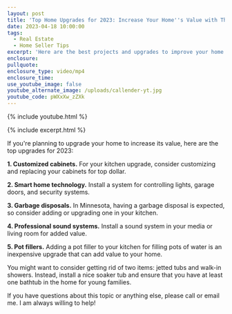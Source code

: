 ```yaml
---
layout: post
title: 'Top Home Upgrades for 2023: Increase Your Home''s Value with These Simple Tips'
date: 2023-04-18 10:00:00
tags:
  - Real Estate
  - Home Seller Tips
excerpt: 'Here are the best projects and upgrades to improve your home’s value. '
enclosure:
pullquote:
enclosure_type: video/mp4
enclosure_time:
use_youtube_image: false
youtube_alternate_image: /uploads/callender-yt.jpg
youtube_code: pWXxXw_zZXk
---
```

{% include youtube.html %}

{% include excerpt.html %}

If you're planning to upgrade your home to increase its value, here are the top upgrades for 2023:

**1\. Customized cabinets.** For your kitchen upgrade, consider customizing and replacing your cabinets for top dollar.

**2\. Smart home technology.** Install a system for controlling lights, garage doors, and security systems.

**3\. Garbage disposals.** In Minnesota, having a garbage disposal is expected, so consider adding or upgrading one in your kitchen.

**4\. Professional sound systems.** Install a sound system in your media or living room for added value.

**5\. Pot fillers.** Adding a pot filler to your kitchen for filling pots of water is an inexpensive upgrade that can add value to your home.

You might want to consider getting rid of two items: jetted tubs and walk-in showers. Instead, install a nice soaker tub and ensure that you have at least one bathtub in the home for young families.

If you have questions about this topic or anything else, please call or email me. I am always willing to help!